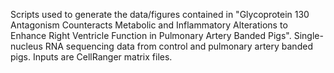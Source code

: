 Scripts used to generate the data/figures contained in "Glycoprotein 130 Antagonism Counteracts Metabolic and Inflammatory Alterations to Enhance Right Ventricle Function in Pulmonary Artery Banded Pigs".
Single-nucleus RNA sequencing data from control and pulmonary artery banded pigs. 
Inputs are CellRanger matrix files.
